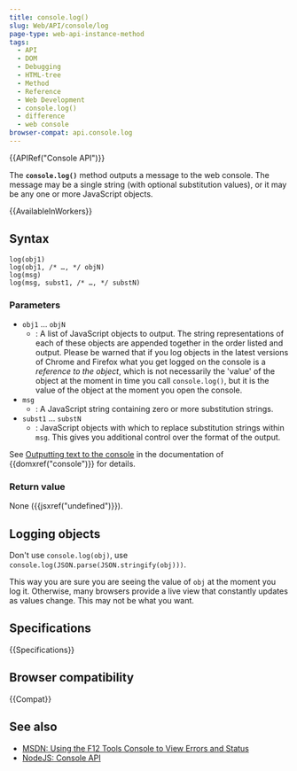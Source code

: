 ```yaml
---
title: console.log()
slug: Web/API/console/log
page-type: web-api-instance-method
tags:
  - API
  - DOM
  - Debugging
  - HTML-tree
  - Method
  - Reference
  - Web Development
  - console.log()
  - difference
  - web console
browser-compat: api.console.log
---
```


{{APIRef("Console API")}}

The **`console.log()`** method outputs a message to the web console.
The message may be a single string (with optional substitution values), or it may be any one
or more JavaScript objects.

{{AvailableInWorkers}}

## Syntax

```js-nolint
log(obj1)
log(obj1, /* …, */ objN)
log(msg)
log(msg, subst1, /* …, */ substN)
```

### Parameters

- `obj1` … `objN`
  - : A list of JavaScript objects to output. The string representations of each of these
    objects are appended together in the order listed and output. Please be warned that if
    you log objects in the latest versions of Chrome and Firefox what you get logged on
    the console is a _reference to the object_, which is not necessarily the
    'value' of the object at the moment in time you call `console.log()`, but
    it is the value of the object at the moment you open the console.
- `msg`
  - : A JavaScript string containing zero or more substitution strings.
- `subst1` … `substN`
  - : JavaScript objects with which to replace substitution strings within
    `msg`. This gives you additional control over the format of the output.

See [Outputting text to the console](/en-US/docs/Web/API/console#outputting_text_to_the_console) in the documentation of {{domxref("console")}} for details.

### Return value

None ({{jsxref("undefined")}}).

## Logging objects

Don't use `console.log(obj)`, use
`console.log(JSON.parse(JSON.stringify(obj)))`.

This way you are sure you are seeing the value of `obj` at the moment you
log it. Otherwise, many browsers provide a live view that constantly updates as values
change. This may not be what you want.

## Specifications

{{Specifications}}

## Browser compatibility

{{Compat}}

## See also

- [MSDN: Using the F12 Tools Console to View Errors and Status](<https://docs.microsoft.com/previous-versions/windows/internet-explorer/ie-developer/samples/gg589530(v=vs.85)>)
- [NodeJS: Console API](https://nodejs.org/docs/latest/api/console.html#console_console_log_data)
